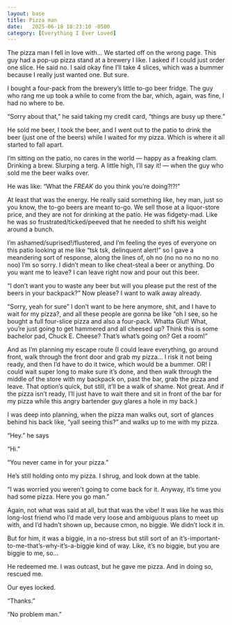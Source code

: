 ```yaml
---
layout: base
title: Pizza man
date:   2025-06-18 18:23:10 -0500
category: [Everything I Ever Loved]
---
```


The pizza man I fell in love with… We started off on the wrong page. This guy had a pop-up pizza stand at a brewery I like. I asked if I could just order one slice. He said no. I said okay fine I’ll take 4 slices, which was a bummer because I really just wanted one. But sure.

I bought a four-pack from the brewery’s little to-go beer fridge. The guy who rang me up took a while to come from the bar, which, again, was fine, I had no where to be.

“Sorry about that,” he said taking my credit card, “things are busy up there.”

He sold me beer, I took the beer, and I went out to the patio to drink the beer (just one of the beers) while I waited for my pizza. Which is where it all started to fall apart.

I’m sitting on the patio, no cares in the world — happy as a freaking clam. Drinking a brew. Slurping a terg. A little high, I’ll say it! — when the guy who sold me the beer walks over.

He was like: “What the *FREAK* do you think you’re doing?!?!”

At least that was the energy. He really said something like, hey man, just so you know, the to-go beers are meant to-go. We sell those at a liquor-store price, and they are not for drinking at the patio. He was fidgety-mad. Like he was so frustrated/ticked/peeved that he needed to shift his weight around a bunch.

I’m ashamed/suprised!/flustered, and I’m feeling the eyes of everyone on this patio looking at me like “tsk tsk, delinquent alert!” so I gave a meandering sort of response, along the lines of, oh no (no no no no no no noo) I’m so sorry. I didn’t mean to like cheat-steal a beer or anything. Do you want me to leave? I can leave right now and pour out this beer.

“I don’t want you to waste any beer but will you please put the rest of the beers in your backpack?” Now please? I want to walk away already.

“Sorry, yeah for sure” I don’t want to be here anymore, shit, and I have to wait for my pizza?, and all these people are gonna be like “oh I see, so he bought a full four-slice pizza and also a four-pack. Whatta Glut! What, you’re just going to get hammered and all cheesed up? Think this is some bachelor pad, Chuck E. Cheese? That’s what’s going on? Get a room!”

And as I’m planning my escape route (I could leave everything, go around front, walk through the front door and grab my pizza… I risk it not being ready, and then I’d have to do it twice, which would be a bummer. OR! I could wait super long to make sure it’s done, and then walk through the middle of the store with my backpack on, past the bar, grab the pizza and leave. That option’s quick, but still, it’ll be a walk of shame. Not great. And if the pizza isn’t ready, I’ll just have to wait there and sit in front of the bar for my pizza while this angry bartender guy glares a hole in my back.)

I was deep into planning, when the pizza man walks out, sort of glances behind his back like, “yall seeing this?” and walks up to me with my pizza.

“Hey.” he says

“Hi.”

“You never came in for your pizza.”

He’s still holding onto my pizza. I shrug, and look down at the table.

“I was worried you weren’t going to come back for it. Anyway, it’s time you had some pizza. Here you go man.”

Again, not what was said at all, but that was the vibe! It was like he was this long-lost friend who I’d made very loose and ambiguous plans to meet up with, and I’d hadn’t shown up, because cmon, no biggie. We didn’t lock it in.

But for him, it was a biggie, in a no-stress but still sort of an it’s-important-to-me-that’s-why-it’s-a-biggie kind of way. Like, it’s no biggie, but you are biggie to me, so...

He redeemed me. I was outcast, but he gave me pizza. And in doing so, rescued me.

Our eyes locked.

“Thanks.”

“No problem man.”

